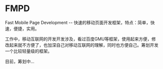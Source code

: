 FMPD
====

Fast  Mobile Page Development -- 快速的移动页面开发框架，特点：简单，快速，便捷，实用。


工作中，移动互联网的开发开发涉及，看过百度GMU等框架，使用起来方便，修改起来就不方便了，也加深自己对移动互联网的理解，同时也方便自己。筹划开发一个比较轻量级的框架。

目前，筹划中... 


